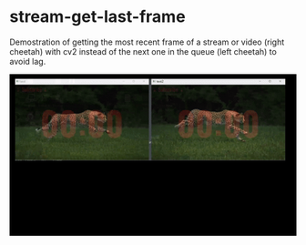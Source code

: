 # stream-get-last-frame

Demostration of getting the most recent frame of a stream or video (right cheetah) with cv2 instead of the next one in the queue (left cheetah) to avoid lag.

![](sample.gif)
